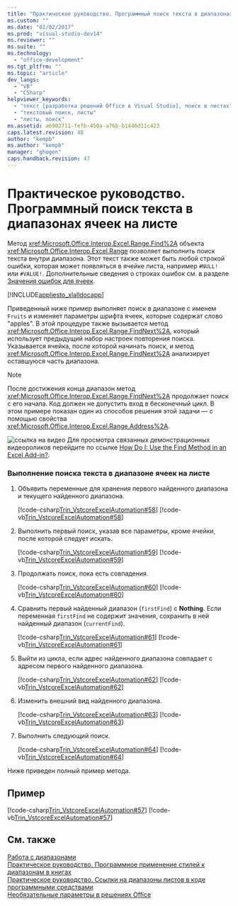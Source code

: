 ```yaml
---
title: "Практическое руководство. Программный поиск текста в диапазонах ячеек на листе"
ms.custom: ""
ms.date: "02/02/2017"
ms.prod: "visual-studio-dev14"
ms.reviewer: ""
ms.suite: ""
ms.technology: 
  - "office-development"
ms.tgt_pltfrm: ""
ms.topic: "article"
dev_langs: 
  - "VB"
  - "CSharp"
helpviewer_keywords: 
  - "текст [разработка решений Office в Visual Studio], поиск в листах"
  - "текстовый поиск, листы"
  - "листы, поиск"
ms.assetid: a6902711-fefb-450a-a76b-b1446d11c423
caps.latest.revision: 48
author: "kempb"
ms.author: "kempb"
manager: "ghogen"
caps.handback.revision: 47
---
```

# Практическое руководство. Программный поиск текста в диапазонах ячеек на листе
  Метод <xref:Microsoft.Office.Interop.Excel.Range.Find%2A> объекта <xref:Microsoft.Office.Interop.Excel.Range> позволяет выполнить поиск текста внутри диапазона.  Этот текст также может быть любой строкой ошибки, которая может появляться в ячейке листа, например `#NULL!` или `#VALUE!`.  Дополнительные сведения о строках ошибок см. в разделе [Значения ошибок для ячеек](HV10038459).  
  
 [!INCLUDE[appliesto_xlalldocapp](../vsto/includes/appliesto-xlalldocapp-md.md)]  
  
 Приведенный ниже пример выполняет поиск в диапазоне с именем `Fruits` и изменяет параметры шрифта ячеек, которые содержат слово "apples".  В этой процедуре также вызывается метод <xref:Microsoft.Office.Interop.Excel.Range.FindNext%2A>, который использует предыдущий набор настроек повторения поиска.  Указывается ячейка, после которой начинать поиск, и метод <xref:Microsoft.Office.Interop.Excel.Range.FindNext%2A> анализирует оставшуюся часть диапазона.  
  
> [!NOTE]  
>  После достижения конца диапазон метод <xref:Microsoft.Office.Interop.Excel.Range.FindNext%2A> продолжает поиск с его начала.  Код должен не допустить вход в бесконечный цикл.  В этом примере показан один из способов решения этой задачи — с помощью свойства <xref:Microsoft.Office.Interop.Excel.Range.Address%2A>.  
  
 ![ссылка на видео](~/data-tools/media/playvideo.gif "ссылка на видео") Для просмотра связанных демонстрационных видеороликов перейдите по ссылке [How Do I: Use the Find Method in an Excel Add\-in?](http://go.microsoft.com/fwlink/?LinkID=130294).  
  
### Выполнение поиска текста в диапазоне ячеек на листе  
  
1.  Объявить переменные для хранения первого найденного диапазона и текущего найденного диапазона.  
  
     [!code-csharp[Trin_VstcoreExcelAutomation#58](../snippets/csharp/VS_Snippets_OfficeSP/Trin_VstcoreExcelAutomation/CS/Sheet1.cs#58)]
     [!code-vb[Trin_VstcoreExcelAutomation#58](../snippets/visualbasic/VS_Snippets_OfficeSP/Trin_VstcoreExcelAutomation/VB/Sheet1.vb#58)]  
  
2.  Выполнить первый поиск, указав все параметры, кроме ячейки, после которой следует искать.  
  
     [!code-csharp[Trin_VstcoreExcelAutomation#59](../snippets/csharp/VS_Snippets_OfficeSP/Trin_VstcoreExcelAutomation/CS/Sheet1.cs#59)]
     [!code-vb[Trin_VstcoreExcelAutomation#59](../snippets/visualbasic/VS_Snippets_OfficeSP/Trin_VstcoreExcelAutomation/VB/Sheet1.vb#59)]  
  
3.  Продолжать поиск, пока есть совпадения.  
  
     [!code-csharp[Trin_VstcoreExcelAutomation#60](../snippets/csharp/VS_Snippets_OfficeSP/Trin_VstcoreExcelAutomation/CS/Sheet1.cs#60)]
     [!code-vb[Trin_VstcoreExcelAutomation#60](../snippets/visualbasic/VS_Snippets_OfficeSP/Trin_VstcoreExcelAutomation/VB/Sheet1.vb#60)]  
  
4.  Сравнить первый найденный диапазон \(`firstFind`\) с **Nothing**.  Если переменная `firstFind` не содержит значения, сохранить в ней найденный диапазон \(`currentFind`\).  
  
     [!code-csharp[Trin_VstcoreExcelAutomation#61](../snippets/csharp/VS_Snippets_OfficeSP/Trin_VstcoreExcelAutomation/CS/Sheet1.cs#61)]
     [!code-vb[Trin_VstcoreExcelAutomation#61](../snippets/visualbasic/VS_Snippets_OfficeSP/Trin_VstcoreExcelAutomation/VB/Sheet1.vb#61)]  
  
5.  Выйти из цикла, если адрес найденного диапазона совпадает с адресом первого найденного диапазона.  
  
     [!code-csharp[Trin_VstcoreExcelAutomation#62](../snippets/csharp/VS_Snippets_OfficeSP/Trin_VstcoreExcelAutomation/CS/Sheet1.cs#62)]
     [!code-vb[Trin_VstcoreExcelAutomation#62](../snippets/visualbasic/VS_Snippets_OfficeSP/Trin_VstcoreExcelAutomation/VB/Sheet1.vb#62)]  
  
6.  Изменить внешний вид найденного диапазона.  
  
     [!code-csharp[Trin_VstcoreExcelAutomation#63](../snippets/csharp/VS_Snippets_OfficeSP/Trin_VstcoreExcelAutomation/CS/Sheet1.cs#63)]
     [!code-vb[Trin_VstcoreExcelAutomation#63](../snippets/visualbasic/VS_Snippets_OfficeSP/Trin_VstcoreExcelAutomation/VB/Sheet1.vb#63)]  
  
7.  Выполнить следующий поиск.  
  
     [!code-csharp[Trin_VstcoreExcelAutomation#64](../snippets/csharp/VS_Snippets_OfficeSP/Trin_VstcoreExcelAutomation/CS/Sheet1.cs#64)]
     [!code-vb[Trin_VstcoreExcelAutomation#64](../snippets/visualbasic/VS_Snippets_OfficeSP/Trin_VstcoreExcelAutomation/VB/Sheet1.vb#64)]  
  
 Ниже приведен полный пример метода.  
  
## Пример  
 [!code-csharp[Trin_VstcoreExcelAutomation#57](../snippets/csharp/VS_Snippets_OfficeSP/Trin_VstcoreExcelAutomation/CS/Sheet1.cs#57)]
 [!code-vb[Trin_VstcoreExcelAutomation#57](../snippets/visualbasic/VS_Snippets_OfficeSP/Trin_VstcoreExcelAutomation/VB/Sheet1.vb#57)]  
  
## См. также  
 [Работа с диапазонами](../vsto/working-with-ranges.md)   
 [Практическое руководство. Программное применение стилей к диапазонам в книгах](../vsto/how-to-programmatically-apply-styles-to-ranges-in-workbooks.md)   
 [Практическое руководство. Ссылки на диапазоны листов в коде программными средствами](../vsto/how-to-programmatically-refer-to-worksheet-ranges-in-code.md)   
 [Необязательные параметры в решениях Office](../vsto/optional-parameters-in-office-solutions.md)  
  
  